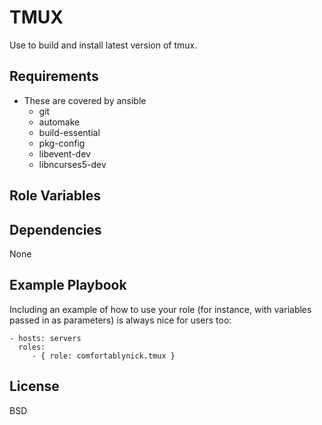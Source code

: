 TMUX
=========

Use to build and install latest version of tmux.

Requirements
------------

- These are covered by ansible
  - git
  - automake
  - build-essential
  - pkg-config
  - libevent-dev
  - libncurses5-dev

Role Variables
--------------


Dependencies
------------

None

Example Playbook
----------------

Including an example of how to use your role (for instance, with variables passed in as parameters) is always nice for users too:

    - hosts: servers
      roles:
         - { role: comfortablynick.tmux }

License
-------

BSD
